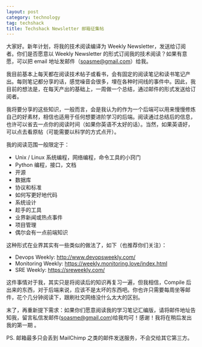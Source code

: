 ```yaml
---
layout: post
category: technology
tag: techshack
title: Techshack Newsletter 邮箱征集帖
---
```


大家好。新年计划，将我的技术阅读编译为 Weekly Newsletter，发送给订阅者。你们是否愿意以 Weekly Newsletter 的形式订阅我的技术阅读？如果有意愿，可以把 email 地址发邮件（soasme@gmail.com）给我。

我目前基本上每天都在阅读技术帖子或看书，会有固定的阅读笔记和读书笔记产出。每则笔记都分享的话，感觉噪音会很多，埋在各种时间线的事件中。因此，我目前的想法是，在每天产出的基础上，一周做一个总结，通过邮件的形式发送给订阅者。

我将要分享的这些知识，一般而言，会是我认为的作为一个后端可以用来慢慢修炼自己的好素材，相信也适用于任何想要进阶学习的后端。阅读通过总结后的信息，也许可以省去一点你的阅读时间（如果你英语不太好的话）。当然，如果英语好，可以点去看原帖（可能需要以科学的方式点开）。

我的阅读范围一般限定于：
* Unix / Linux 系统编程，网络编程，命令工具的小窍门
* Python 编程，接口，文档
* 开源
* 数据库
* 协议和标准
* 如何写更好地代码
* 系统设计
* 趁手的工具
* 业界新闻或热点事件
* 项目管理
* 偶尔会有一点前端知识

这种形式在业界其实有一些类似的做法了，如下（也推荐你们关注）：
* Devops Weekly: http://www.devopsweekly.com/
* Monitoring Weekly: https://weekly.monitoring.love/index.html
* SRE Weekly: https://sreweekly.com/

这件事情对于我，其实只是将阅读后的知识再复习一遍，但我相信，Compile 后出来的东西，对于后端来说，应该不是太坏的东西吧。你也许只需要每周坐等邮件，花个几分钟阅读下，跟刷社交网络没什么太大的区别。

末了，再重新提下需求：如果你们愿意阅读我的学习笔记汇编版，请将邮件地址告知我，留言私信发邮件(soasme@gmail.com)给我均可！感谢！我将在稍后发出我的第一期 。

PS. 邮箱最多只会丢到 MailChimp 之类的邮件发送服务，不会交给其它第三方。
